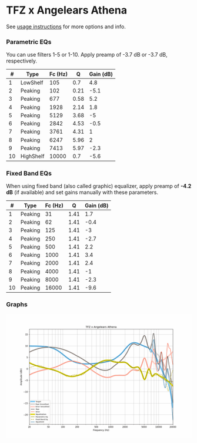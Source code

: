 # TFZ x Angelears Athena
See [usage instructions](https://github.com/jaakkopasanen/AutoEq#usage) for more options and info.

### Parametric EQs
You can use filters 1-5 or 1-10. Apply preamp of -3.7 dB or -3.7 dB, respectively.

|   # | Type      |   Fc (Hz) |    Q |   Gain (dB) |
|-----|-----------|-----------|------|-------------|
|   1 | LowShelf  |       105 | 0.7  |         4.8 |
|   2 | Peaking   |       102 | 0.21 |        -5.1 |
|   3 | Peaking   |       677 | 0.58 |         5.2 |
|   4 | Peaking   |      1928 | 2.14 |         1.8 |
|   5 | Peaking   |      5129 | 3.68 |        -5   |
|   6 | Peaking   |      2842 | 4.53 |        -0.5 |
|   7 | Peaking   |      3761 | 4.31 |         1   |
|   8 | Peaking   |      6247 | 5.96 |         2   |
|   9 | Peaking   |      7413 | 5.97 |        -2.3 |
|  10 | HighShelf |     10000 | 0.7  |        -5.6 |

### Fixed Band EQs
When using fixed band (also called graphic) equalizer, apply preamp of **-4.2 dB** (if available) and set gains manually with these parameters.

|   # | Type    |   Fc (Hz) |    Q |   Gain (dB) |
|-----|---------|-----------|------|-------------|
|   1 | Peaking |        31 | 1.41 |         1.7 |
|   2 | Peaking |        62 | 1.41 |        -0.4 |
|   3 | Peaking |       125 | 1.41 |        -3   |
|   4 | Peaking |       250 | 1.41 |        -2.7 |
|   5 | Peaking |       500 | 1.41 |         2.2 |
|   6 | Peaking |      1000 | 1.41 |         3.4 |
|   7 | Peaking |      2000 | 1.41 |         2.4 |
|   8 | Peaking |      4000 | 1.41 |        -1   |
|   9 | Peaking |      8000 | 1.41 |        -2.3 |
|  10 | Peaking |     16000 | 1.41 |        -9.6 |

### Graphs
![](./TFZ%20x%20Angelears%20Athena.png)
